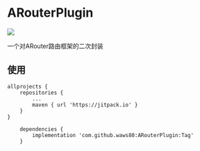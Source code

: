 # ARouterPlugin
[![](https://jitpack.io/v/waws80/ARouterPlugin.svg)](https://jitpack.io/#waws80/ARouterPlugin)

一个对ARouter路由框架的二次封装

## 使用

	allprojects {
		repositories {
			...
			maven { url 'https://jitpack.io' }
		}
	}
	
		dependencies {
	        implementation 'com.github.waws80:ARouterPlugin:Tag'
		}


